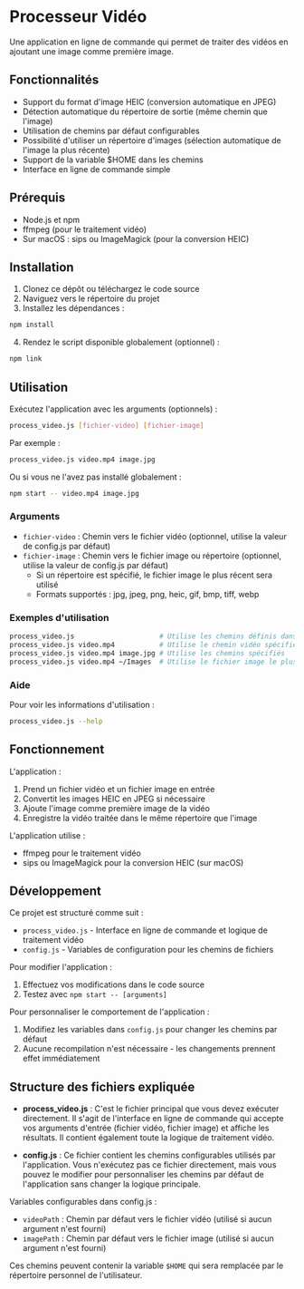 # Processeur Vidéo

Une application en ligne de commande qui permet de traiter des vidéos en ajoutant une image comme première image.

## Fonctionnalités

- Support du format d'image HEIC (conversion automatique en JPEG)
- Détection automatique du répertoire de sortie (même chemin que l'image)
- Utilisation de chemins par défaut configurables
- Possibilité d'utiliser un répertoire d'images (sélection automatique de l'image la plus récente)
- Support de la variable $HOME dans les chemins
- Interface en ligne de commande simple

## Prérequis

- Node.js et npm
- ffmpeg (pour le traitement vidéo)
- Sur macOS : sips ou ImageMagick (pour la conversion HEIC)

## Installation

1. Clonez ce dépôt ou téléchargez le code source
2. Naviguez vers le répertoire du projet
3. Installez les dépendances :

```bash
npm install
```

4. Rendez le script disponible globalement (optionnel) :

```bash
npm link
```

## Utilisation

Exécutez l'application avec les arguments (optionnels) :

```bash
process_video.js [fichier-video] [fichier-image]
```

Par exemple :

```bash
process_video.js video.mp4 image.jpg
```

Ou si vous ne l'avez pas installé globalement :

```bash
npm start -- video.mp4 image.jpg
```

### Arguments

- `fichier-video` : Chemin vers le fichier vidéo (optionnel, utilise la valeur de config.js par défaut)
- `fichier-image` : Chemin vers le fichier image ou répertoire (optionnel, utilise la valeur de config.js par défaut)
  - Si un répertoire est spécifié, le fichier image le plus récent sera utilisé
  - Formats supportés : jpg, jpeg, png, heic, gif, bmp, tiff, webp

### Exemples d'utilisation

```bash
process_video.js                     # Utilise les chemins définis dans config.js
process_video.js video.mp4           # Utilise le chemin vidéo spécifié et le chemin image de config.js
process_video.js video.mp4 image.jpg # Utilise les chemins spécifiés
process_video.js video.mp4 ~/Images  # Utilise le fichier image le plus récent du répertoire ~/Images
```

### Aide

Pour voir les informations d'utilisation :

```bash
process_video.js --help
```

## Fonctionnement

L'application :
1. Prend un fichier vidéo et un fichier image en entrée
2. Convertit les images HEIC en JPEG si nécessaire
3. Ajoute l'image comme première image de la vidéo
4. Enregistre la vidéo traitée dans le même répertoire que l'image

L'application utilise :
- ffmpeg pour le traitement vidéo
- sips ou ImageMagick pour la conversion HEIC (sur macOS)

## Développement

Ce projet est structuré comme suit :

- `process_video.js` - Interface en ligne de commande et logique de traitement vidéo
- `config.js` - Variables de configuration pour les chemins de fichiers

Pour modifier l'application :
1. Effectuez vos modifications dans le code source
2. Testez avec `npm start -- [arguments]`

Pour personnaliser le comportement de l'application :
1. Modifiez les variables dans `config.js` pour changer les chemins par défaut
2. Aucune recompilation n'est nécessaire - les changements prennent effet immédiatement

## Structure des fichiers expliquée

- **process_video.js** : C'est le fichier principal que vous devez exécuter directement. Il s'agit de l'interface en ligne de commande qui accepte vos arguments d'entrée (fichier vidéo, fichier image) et affiche les résultats. Il contient également toute la logique de traitement vidéo.

- **config.js** : Ce fichier contient les chemins configurables utilisés par l'application. Vous n'exécutez pas ce fichier directement, mais vous pouvez le modifier pour personnaliser les chemins par défaut de l'application sans changer la logique principale.

Variables configurables dans config.js :
- `videoPath` : Chemin par défaut vers le fichier vidéo (utilisé si aucun argument n'est fourni)
- `imagePath` : Chemin par défaut vers le fichier image (utilisé si aucun argument n'est fourni)

Ces chemins peuvent contenir la variable `$HOME` qui sera remplacée par le répertoire personnel de l'utilisateur.
